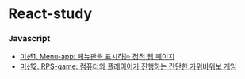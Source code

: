 # React-study

### Javascript
- [미션1. Menu-app: 페뉴판을 표시하는 정적 웹 페이지](https://rim0703.github.io/React-study/Javascript/1-menu/)
- [미션2. RPS-game: 컴퓨터와 플레이어가 진행하는 간단한 가위바위보 게임](https://rim0703.github.io/React-study/Javascript/2-RPS-game)
